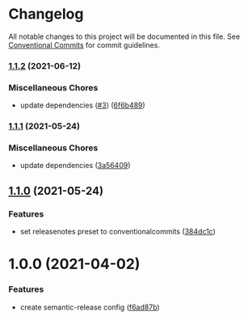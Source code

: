# Changelog

All notable changes to this project will be documented in this file. See
[Conventional Commits](https://conventionalcommits.org) for commit guidelines.

### [1.1.2](https://github.com/rweich/semantic-release-config/compare/v1.1.1...v1.1.2) (2021-06-12)


### Miscellaneous Chores

* update dependencies ([#3](https://github.com/rweich/semantic-release-config/issues/3)) ([6f6b489](https://github.com/rweich/semantic-release-config/commit/6f6b489b2fcbbeda93e2a2822a12bcc37c13f670))

### [1.1.1](https://github.com/rweich/semantic-release-config/compare/v1.1.0...v1.1.1) (2021-05-24)


### Miscellaneous Chores

* update dependencies ([3a56409](https://github.com/rweich/semantic-release-config/commit/3a564098fc0d3eb2f512d20e565c52ac7b82c3c5))

## [1.1.0](https://github.com/rweich/semantic-release-config/compare/v1.0.0...v1.1.0) (2021-05-24)


### Features

* set releasenotes preset to conventionalcommits ([384dc1c](https://github.com/rweich/semantic-release-config/commit/384dc1cb415389eb636b0acc04555ed67de330df))

# 1.0.0 (2021-04-02)


### Features

* create semantic-release config ([f6ad87b](https://github.com/rweich/semantic-release-config/commit/f6ad87bf5de7d3a039220dc1ac60585b4fb62bbb))
